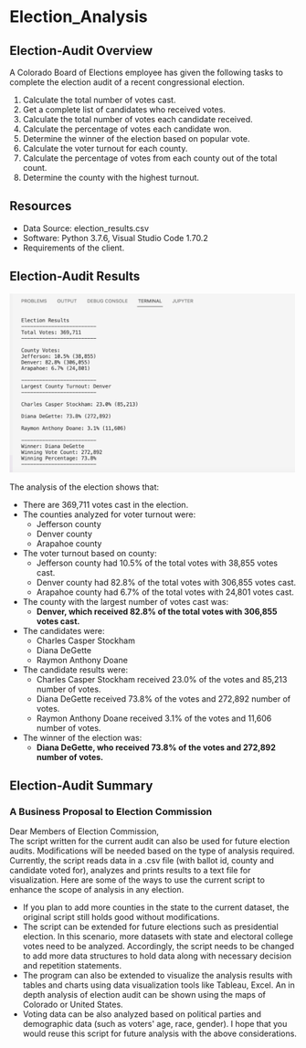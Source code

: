 # Election_Analysis

## Election-Audit Overview
A Colorado Board of Elections employee has given the following tasks to complete the election audit of a recent congressional election.
1. Calculate the total number of votes cast.
2. Get a complete list of candidates who received votes.
3. Calculate the total number of votes each candidate received.
4. Calculate the percentage of votes each candidate won.
5. Determine the winner of the election based on popular vote.  
6. Calculate the voter turnout for each county.
7. Calculate the percentage of votes from each county out of the total count.
8. Determine the county with the highest turnout.

## Resources
- Data Source: election_results.csv
- Software: Python 3.7.6, Visual Studio Code 1.70.2
- Requirements of the client.

## Election-Audit Results
<img alt="Terminal Output" src="Resources/Terminal_Output.png" width="500"/>  

The analysis of the election shows that:
- There are 369,711 votes cast in the election.
- The counties analyzed for voter turnout were:
  - Jefferson county 
  - Denver county
  - Arapahoe county
- The voter turnout based on county:
  - Jefferson county had 10.5% of the total votes with 38,855 votes cast.
  - Denver county had 82.8% of the total votes with 306,855 votes cast.
  - Arapahoe county had 6.7% of the total votes with 24,801 votes cast.
- The county with the largest number of votes cast was:
  - **Denver, which received 82.8% of the total votes with 306,855 votes cast.** 
- The candidates were:
  - Charles Casper Stockham
  - Diana DeGette
  - Raymon Anthony Doane
- The candidate results were:
  - Charles Casper Stockham received 23.0% of the votes and 85,213 number of votes.
  - Diana DeGette received 73.8% of the votes and 272,892 number of votes.
  - Raymon Anthony Doane received 3.1% of the votes and 11,606 number of votes.
- The winner of the election was:
  - **Diana DeGette, who received 73.8% of the votes and 272,892 number of votes.**

## Election-Audit Summary
### A Business Proposal to Election Commission
Dear Members of Election Commission,  
The script written for the current audit can also be used for future election audits. Modifications will be needed based on the type of analysis required. Currently, the script reads data in a .csv file (with ballot id, county and candidate voted for), analyzes and prints results to a text file for visualization. Here are some of the ways to use the current script to enhance the scope of analysis in any election.
- If you plan to add more counties in the state to the current dataset, the original script still holds good without modifications.
- The script can be extended for future elections such as presidential election. In this scenario, more datasets with state and electoral college votes need to be analyzed. Accordingly, the script needs to be changed to add more data structures to hold data along with necessary decision and repetition statements.
- The program can also be extended to visualize the analysis results with tables and charts using data visualization tools like Tableau, Excel. An in depth analysis of election audit can be shown using the maps of Colorado or United States. 
- Voting data can be also analyzed based on political parties and demographic data (such as voters' age, race, gender).
I hope that you would reuse this script for future analysis with the above considerations.

